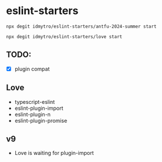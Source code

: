 # eslint-starters

```
npx degit idmytro/eslint-starters/antfu-2024-summer start
```

```
npx degit idmytro/eslint-starters/love start
```

## TODO:

- [x] plugin compat

## Love

- typescript-eslint
- eslint-plugin-import
- eslint-plugin-n
- eslint-plugin-promise

## v9

- Love is waiting for plugin-import
